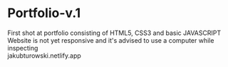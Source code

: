 # Portfolio-v.1
First shot at portfolio consisting of HTML5, CSS3 and basic JAVASCRIPT <br>
Website is not yet responsive and it's advised to use a computer while inspecting <br>
        jakubturowski.netlify.app
